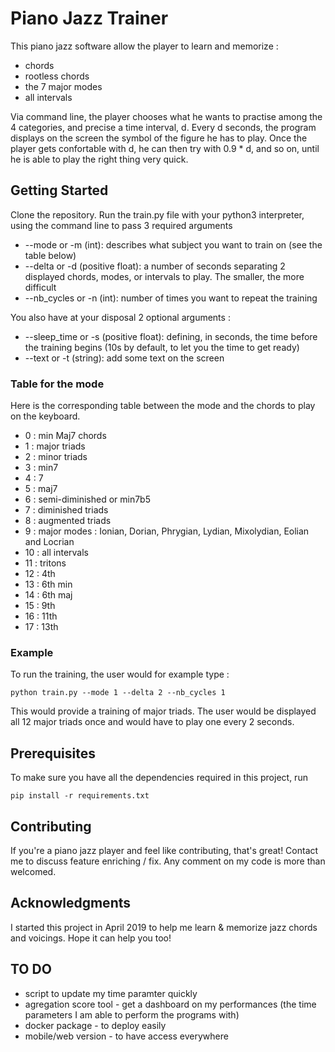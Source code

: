 # Piano Jazz Trainer

This piano jazz software allow the player to learn and memorize :
* chords
* rootless chords 
* the 7 major modes 
* all intervals

Via command line, the player chooses what he wants to practise among the 4 categories, and precise a time interval, d. 
Every d seconds, the program displays on the screen the symbol of the figure he has to play. 
Once the player gets confortable with d, he can then try with 0.9 * d, and so on, until he is able to play the right thing very quick.

## Getting Started

Clone the repository. Run the train.py file with your python3 interpreter, using the command line to pass 3 required arguments
* --mode or -m (int): describes what subject you want to train on (see the table below)
* --delta or -d (positive float): a number of seconds separating 2 displayed chords, modes, or intervals to play. The smaller, the more difficult
* --nb_cycles or -n (int): number of times you want to repeat the training

You also have at your disposal 2 optional arguments :
* --sleep_time or -s (positive float): defining, in seconds, the time before the training begins (10s by default, to let you the time to get ready)
* --text or -t (string): add some text on the screen

### Table for the mode

Here is the corresponding table between the mode and the chords to play on the keyboard.
* 0 : min Maj7 chords
* 1 : major triads
* 2 : minor triads
* 3 : min7
* 4 : 7
* 5 : maj7
* 6 : semi-diminished or min7b5
* 7 : diminished triads
* 8 : augmented triads
* 9 : major modes : Ionian, Dorian, Phrygian, Lydian, Mixolydian, Eolian and Locrian
* 10 : all intervals
* 11 : tritons
* 12 : 4th
* 13 : 6th min
* 14 : 6th maj
* 15 : 9th
* 16 : 11th
* 17 : 13th

### Example
To run the training, the user would for example type :
```
python train.py --mode 1 --delta 2 --nb_cycles 1
```
This would provide a training of major triads. The user would be displayed all 12 major triads once and would have to play one every 2 seconds.

## Prerequisites

To make sure you have all the dependencies required in this project, run

```
pip install -r requirements.txt
```

## Contributing

If you're a piano jazz player and feel like contributing, that's great! Contact me to discuss feature enriching / fix. Any comment on my code is more than welcomed.

## Acknowledgments

I started this project in April 2019 to help me learn & memorize jazz chords and voicings. Hope it can help you too!

## TO DO
* script to update my time paramter quickly
* agregation score tool - get a dashboard on my performances (the time parameters I am able to perform the programs with)
* docker package - to deploy easily
* mobile/web version - to have access everywhere
